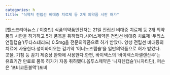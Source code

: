 ```yaml
---
categories: h
title: "식약처 전립선 비대증 치료제 등 2개 의약품 시판 허가"
---
```

[헬스코리아뉴스 / 이충만] 식품의약품안전처는 21일 전립선 비대증 치료제 등 2개 의약품의 시판을 허가하고 5개 품목을 취하했다.시어스제약은 전립선 비대증 치료제 ‘두리스연질캡슐’(두타스테리드) 0.5mg을 전문의약품으로 허가 받았다. 양성 전립선 비대증의 치료에 사용한다.성이바이오는 감기약 ‘이너노즈캡슐’을 일반의약품으로 허가 받았다. 콧물, 기침 등 감기 제증상 완화에 사용한다.한편, 바이넥스의 ‘바이넥스아셀렌산주’는 유효기간 만료로 품목 허가가 자동 취하됐다.옵투스제약은 ‘니자텐캡슐’(니자티딘), 퍼슨은 ‘포비코튼볼액’(포비